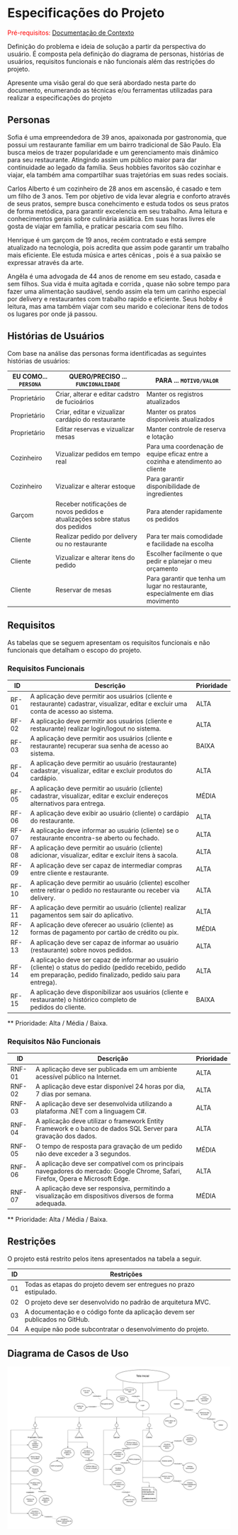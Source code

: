 # Especificações do Projeto

<span style="color:red">Pré-requisitos: <a href="1-Documentação de Contexto.md"> Documentação de Contexto</a></span>

Definição do problema e ideia de solução a partir da perspectiva do usuário. É composta pela definição do  diagrama de personas, histórias de usuários, requisitos funcionais e não funcionais além das restrições do projeto.

Apresente uma visão geral do que será abordado nesta parte do documento, enumerando as técnicas e/ou ferramentas utilizadas para realizar a especificações do projeto

## Personas

Sofia é uma empreendedora de 39 anos, apaixonada por gastronomia, que possui um restaurante familiar em um bairro tradicional de São Paulo. Ela busca meios de trazer popularidade e um gerenciamento mais dinâmico para seu restaurante. Atingindo assim um público maior para dar continuidade ao legado da família. Seus hobbies favoritos são cozinhar e viajar, ela também ama compartilhar suas trajetórias em suas redes sociais.

Carlos Alberto é um cozinheiro de 28 anos em ascensão, é casado e tem um filho de 3 anos. Tem por objetivo de vida levar alegria e conforto através de seus pratos, sempre busca conehcimento e estuda todos os seus pratos de forma metódica, para garantir excelencia em seu trabalho.
Ama leitura  e conhecimentos gerais sobre culinária asiática. Em suas horas livres ele gosta de viajar em família, e praticar pescaria com seu filho.

Henrique é um garçom de 19 anos, recém contratado e está sempre atualizado na tecnologia, pois acredita que assim pode garantir um trabalho mais eficiente. Ele estuda música e artes cênicas , pois é a sua paixão se expressar através da arte.

Angêla é uma advogada de 44 anos de renome em seu estado, casada e sem filhos. Sua vida é muita agitada e corrida , quase não sobre tempo para fazer uma alimentação saudável, sendo assim ela tem um carinho especial por delivery e restaurantes com trabalho rapido e eficiente. Seus hobby é leitura, mas ama também viajar com seu marido e colecionar itens de todos os lugares por onde já passou.

## Histórias de Usuários

Com base na análise das personas forma identificadas as seguintes histórias de usuários:

|EU COMO... `PERSONA`|        QUERO/PRECISO ... `FUNCIONALIDADE`                                          |                                    PARA ... `MOTIVO/VALOR`                               |
|--------------------|------------------------------------------------------------------------------------|------------------------------------------------------------------------------------------|
|Proprietário        | Criar, alterar e editar cadstro de fucioários                                      |Manter os registros atualizados                                                           |
|Proprietário        | Criar, editar e vizualizar cardápio do restaurante                                 |Manter os pratos disponíveis atualizados                                                  |
|Proprietário        | Editar reservas e vizualizar mesas                                                 |Manter controle de reserva e lotação                                                      |
|Cozinheiro          | Vizualizar pedidos em tempo real                                                   |Para uma coordenação de equipe eficaz entre a cozinha e atendimento ao cliente            |
|Cozinheiro          | Vizualizar e alterar estoque                                                       |Para garantir disponibilidade de ingredientes                                             |
|Garçom              | Receber notificações de novos pedidos e atualizações sobre status dos pedidos      |Para atender rapidamente os pedidos                                                       |
|Cliente             | Realizar pedido por delivery ou no restaurante                                     |Para ter mais comodidade e facilidade na escolha                                          |
|Cliente             | Vizualizar e alterar itens do pedido                                               |Escolher facilmente o que pedir e planejar o meu orçamento                                | 
|Cliente             | Reservar de mesas                                                                  |Para garantir que tenha um lugar no restaurante, especialmente em dias movimento          |


## Requisitos

As tabelas que se seguem apresentam os requisitos funcionais e não funcionais que detalham o escopo do projeto.

### Requisitos Funcionais

|ID | Descrição | Prioridade |
|------|-----------------------------------------|----|
| RF-01 | A aplicação deve permitir aos usuários (cliente e restaurante) cadastrar, visualizar, editar e excluir uma conta de acesso ao sistema. | ALTA |
| RF-02 | A aplicação deve permitir aos usuários (cliente e restaurante) realizar login/logout no sistema. | ALTA |
| RF-03 | A aplicação deve permitir aos usuários (cliente e restaurante) recuperar sua senha de acesso ao sistema. | BAIXA |
| RF-04 | A aplicação deve permitir ao usuário (restaurante) cadastrar, visualizar, editar e excluir produtos do cardápio. | ALTA | 
| RF-05 | A aplicação deve permitir ao usuário (cliente) cadastrar, visualizar, editar e excluir endereços alternativos para entrega. | MÉDIA |
| RF-06 | A aplicação deve exibir ao usuário (cliente) o cardápio do restaurante. | ALTA |
| RF-07 | A aplicação deve informar ao usuário (cliente) se o restaurante encontra-se aberto ou fechado. | ALTA |
| RF-08 | A aplicação deve permitir ao usuário (cliente) adicionar, visualizar, editar e excluir itens à sacola. | ALTA |
| RF-09 | A aplicação deve ser capaz de intermediar compras entre cliente e restaurante. | ALTA |
| RF-10 | A aplicação deve permitir ao usuário (cliente) escolher entre retirar o pedido no restaurante ou receber via delivery. | ALTA |
| RF-11 | A aplicação deve permitir ao usuário (cliente) realizar pagamentos sem sair do aplicativo. | ALTA |
| RF-12 | A aplicação deve oferecer ao usuário (cliente) as formas de pagamento por cartão de crédito ou pix. | MÉDIA |
| RF-13 | A aplicação deve ser capaz de informar ao usuário (restaurante) sobre novos pedidos. | ALTA |
| RF-14 | A aplicação deve ser capaz de informar ao usuário (cliente) o status do pedido (pedido recebido, pedido em preparação, pedido finalizado, pedido saiu para entrega). | ALTA |
| RF-15 | A aplicação deve disponibilizar aos usuários (cliente e restaurante) o histórico completo de pedidos do cliente. | BAIXA |

** Prioridade: Alta / Média / Baixa. 

### Requisitos Não Funcionais

|ID | Descrição | Prioridade |
|------|-----------------------------------------|----|
| RNF-01 | A aplicação deve ser publicada em um ambiente acessível público na Internet. | ALTA |
| RNF-02 | A aplicação deve estar disponível 24 horas por dia, 7 dias por semana. | ALTA |
| RNF-03 | A aplicação deve ser desenvolvida utilizando a plataforma .NET com a linguagem C#. | ALTA |
| RNF-04 | A aplicação deve utilizar o framework Entity Framework e o banco de dados SQL Server para gravação dos dados. | ALTA |
| RNF-05 | O tempo de resposta para gravação de um pedido não deve exceder a 3 segundos. | MÉDIA |
| RNF-06 | A aplicação deve ser compatível com os principais navegadores do mercado: Google Chrome, Safari, Firefox, Opera e Microsoft Edge. | ALTA |
| RNF-07 | A aplicação deve ser responsiva, permitindo a visualização em dispositivos diversos de forma adequada. | MÉDIA |

** Prioridade: Alta / Média / Baixa. 

## Restrições

O projeto está restrito pelos itens apresentados na tabela a seguir.

|ID| Restrições |
|--|-------------------------------------------------------|
| 01 | Todas as etapas do projeto devem ser entregues no prazo estipulado. |
| 02 | O projeto deve ser desenvolvido no padrão de arquitetura MVC. |
| 03 | A documentação e o código fonte da aplicação devem ser publicados no GitHub. |
| 04 | A equipe não pode subcontratar o desenvolvimento do projeto. |

## Diagrama de Casos de Uso

![Diagrama de Casos de Uso](img/gourmetgo-diagramacasosdeuso.png)
